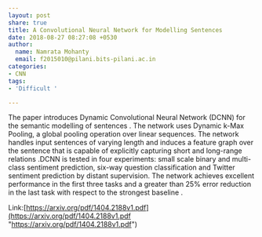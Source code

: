 ```yaml
---
layout: post
share: true
title: A Convolutional Neural Network for Modelling Sentences
date: 2018-08-27 08:27:08 +0530
author:
  name: Namrata Mohanty
  email: f2015010@pilani.bits-pilani.ac.in
categories:
- CNN
tags:
- 'Difficult '

---
```

The paper introduces Dynamic Convolutional Neural Network (DCNN) for the semantic modelling of sentences . The network uses Dynamic k-Max Pooling, a global pooling operation over linear sequences. The network handles input sentences of varying length and induces a feature graph over the sentence that is capable of explicitly capturing short and long-range relations .DCNN is tested in four experiments: small scale binary and multi-class sentiment prediction, six-way question classification and Twitter sentiment prediction by distant supervision. The network achieves excellent performance in the first three tasks and a greater than 25% error reduction in the last task with respect to the strongest baseline .

Link:[https://arxiv.org/pdf/1404.2188v1.pdf](https://arxiv.org/pdf/1404.2188v1.pdf "https://arxiv.org/pdf/1404.2188v1.pdf")